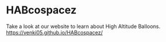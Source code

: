 # HABcospacez
Take a look at our website to learn about High Altitude Balloons.
https://venki05.github.io/HABcospacez/
